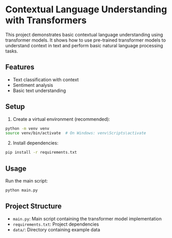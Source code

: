 # Contextual Language Understanding with Transformers

This project demonstrates basic contextual language understanding using transformer models. It shows how to use pre-trained transformer models to understand context in text and perform basic natural language processing tasks.

## Features
- Text classification with context
- Sentiment analysis
- Basic text understanding

## Setup
1. Create a virtual environment (recommended):
```bash
python -m venv venv
source venv/bin/activate  # On Windows: venv\Scripts\activate
```

2. Install dependencies:
```bash
pip install -r requirements.txt
```

## Usage
Run the main script:
```bash
python main.py
```

## Project Structure
- `main.py`: Main script containing the transformer model implementation
- `requirements.txt`: Project dependencies
- `data/`: Directory containing example data 